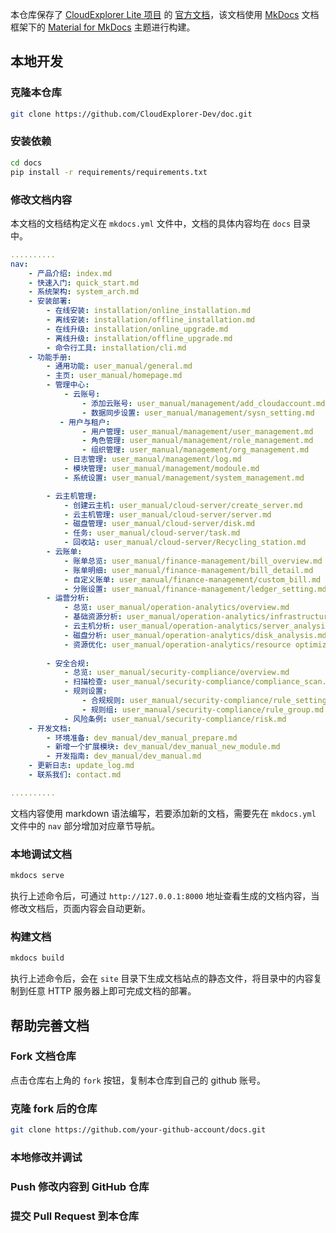 本仓库保存了 [CloudExplorer Lite 项目]() 的 [官方文档](https://fit2cloud.com/cloudexplorer-lite/docs/)，该文档使用 [MkDocs]() 文档框架下的 [Material for MkDocs]() 主题进行构建。

## 本地开发

### 克隆本仓库
```bash
git clone https://github.com/CloudExplorer-Dev/doc.git
```

### 安装依赖
```bash
cd docs
pip install -r requirements/requirements.txt
```

### 修改文档内容
本文档的文档结构定义在 `mkdocs.yml` 文件中，文档的具体内容均在 `docs` 目录中。
```yaml
..........
nav:
    - 产品介绍: index.md
    - 快速入门: quick_start.md
    - 系统架构: system_arch.md
    - 安装部署:
        - 在线安装: installation/online_installation.md
        - 离线安装: installation/offline_installation.md
        - 在线升级: installation/online_upgrade.md
        - 离线升级: installation/offline_upgrade.md
        - 命令行工具: installation/cli.md
    - 功能手册:
        - 通用功能: user_manual/general.md
        - 主页: user_manual/homepage.md
        - 管理中心:
            - 云账号: 
                - 添加云账号: user_manual/management/add_cloudaccount.md
                - 数据同步设置: user_manual/management/sysn_setting.md
           - 用户与租户: 
                - 用户管理: user_manual/management/user_management.md
                - 角色管理: user_manual/management/role_management.md
                - 组织管理: user_manual/management/org_management.md
            - 日志管理: user_manual/management/log.md
            - 模块管理: user_manual/management/modoule.md
            - 系统设置: user_manual/management/system_management.md

        - 云主机管理:
            - 创建云主机: user_manual/cloud-server/create_server.md
            - 云主机管理: user_manual/cloud-server/server.md
            - 磁盘管理: user_manual/cloud-server/disk.md
            - 任务: user_manual/cloud-server/task.md
            - 回收站: user_manual/cloud-server/Recycling_station.md
        - 云账单:
            - 账单总览: user_manual/finance-management/bill_overview.md
            - 账单明细: user_manual/finance-management/bill_detail.md
            - 自定义账单: user_manual/finance-management/custom_bill.md
            - 分账设置: user_manual/finance-management/ledger_setting.md 
        - 运营分析:
            - 总览: user_manual/operation-analytics/overview.md
            - 基础资源分析: user_manual/operation-analytics/infrastructure_analysis.md
            - 云主机分析: user_manual/operation-analytics/server_analysis.md
            - 磁盘分析: user_manual/operation-analytics/disk_analysis.md
            - 资源优化: user_manual/operation-analytics/resource optimization.md
     
        - 安全合规:
            - 总览: user_manual/security-compliance/overview.md
            - 扫描检查: user_manual/security-compliance/compliance_scan.md
            - 规则设置: 
                - 合规规则: user_manual/security-compliance/rule_setting.md
                - 规则组: user_manual/security-compliance/rule_group.md
            - 风险条例: user_manual/security-compliance/risk.md
    - 开发文档:
        - 环境准备: dev_manual/dev_manual_prepare.md
        - 新增一个扩展模块: dev_manual/dev_manual_new_module.md
        - 开发指南: dev_manual/dev_manual.md
    - 更新日志: update_log.md
    - 联系我们: contact.md

..........
```

文档内容使用 markdown 语法编写，若要添加新的文档，需要先在 `mkdocs.yml` 文件中的 `nav` 部分增加对应章节导航。

### 本地调试文档
```bash
mkdocs serve
```
执行上述命令后，可通过 `http://127.0.0.1:8000` 地址查看生成的文档内容，当修改文档后，页面内容会自动更新。

### 构建文档
```bash
mkdocs build
```

执行上述命令后，会在 `site` 目录下生成文档站点的静态文件，将目录中的内容复制到任意 HTTP 服务器上即可完成文档的部署。

## 帮助完善文档

### Fork 文档仓库
点击仓库右上角的 `fork` 按钮，复制本仓库到自己的 github 账号。

### 克隆 fork 后的仓库
```bash
git clone https://github.com/your-github-account/docs.git
```

### 本地修改并调试

### Push 修改内容到 GitHub 仓库

### 提交 Pull Request 到本仓库
